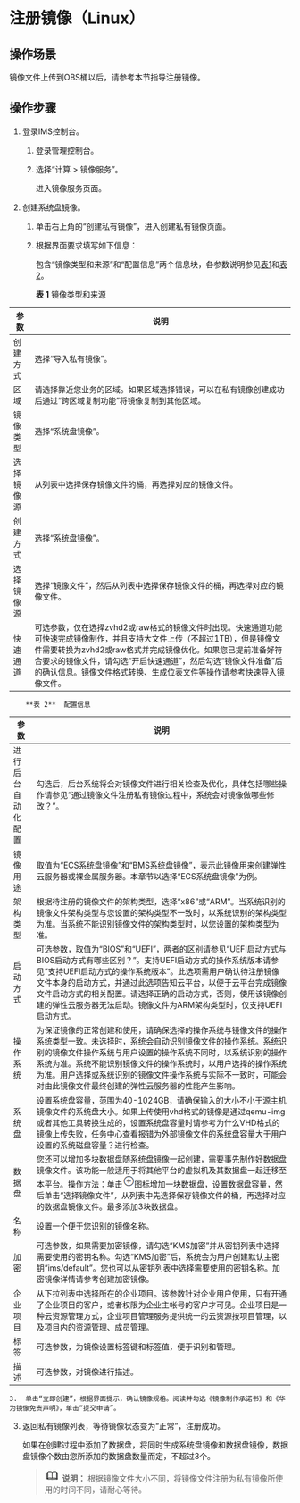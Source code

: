 # 注册镜像（Linux）<a name="ims_01_0211"></a>

## 操作场景<a name="section783119577294"></a>

镜像文件上传到OBS桶以后，请参考本节指导注册镜像。

## 操作步骤<a name="section7975113214169"></a>

1.  登录IMS控制台。
    1.  登录管理控制台。
    2.  选择“计算 \> 镜像服务”。

        进入镜像服务页面。

2.  创建系统盘镜像。
    1.  单击右上角的“创建私有镜像”，进入创建私有镜像页面。
    2.  根据界面要求填写如下信息：

        包含“镜像类型和来源”和“配置信息”两个信息块，各参数说明参见[表1](#ims_01_0206_table050019474117)和[表2](#ims_01_0206_table6978715749)。

        **表 1**  镜像类型和来源

|参数|说明|
|--|--|
|创建方式|选择“导入私有镜像”。|
|区域|请选择靠近您业务的区域。如果区域选择错误，可以在私有镜像创建成功后通过“跨区域复制功能”将镜像复制到其他区域。|
|镜像类型|选择“系统盘镜像”。|
|选择镜像源|从列表中选择保存镜像文件的桶，再选择对应的镜像文件。|
|创建方式|选择“系统盘镜像”。|
|选择镜像源|选择“镜像文件”，然后从列表中选择保存镜像文件的桶，再选择对应的镜像文件。|
|快速通道|可选参数，仅在选择zvhd2或raw格式的镜像文件时出现。快速通道功能可快速完成镜像制作，并且支持大文件上传（不超过1TB），但是镜像文件需要转换为zvhd2或raw格式并完成镜像优化。如果您已提前准备好符合要求的镜像文件，请勾选“开启快速通道”，然后勾选“镜像文件准备”后的确认信息。镜像文件格式转换、生成位表文件等操作请参考快速导入镜像文件。|


        **表 2**  配置信息

|参数|说明|
|--|--|
|进行后台自动化配置|勾选后，后台系统将会对镜像文件进行相关检查及优化，具体包括哪些操作请参见“通过镜像文件注册私有镜像过程中，系统会对镜像做哪些修改？”。|
|镜像用途|取值为“ECS系统盘镜像”和“BMS系统盘镜像”，表示此镜像用来创建弹性云服务器或裸金属服务器。本章节以选择“ECS系统盘镜像”为例。|
|架构类型|根据待注册的镜像文件的架构类型，选择“x86”或“ARM”。当系统识别的镜像文件架构类型与您设置的架构类型不一致时，以系统识别的架构类型为准。当系统不能识别镜像文件的架构类型时，以您设置的架构类型为准。|
|启动方式|可选参数，取值为“BIOS”和“UEFI”，两者的区别请参见“UEFI启动方式与BIOS启动方式有哪些区别？”。支持UEFI启动方式的操作系统版本请参见“支持UEFI启动方式的操作系统版本”。此选项需用户确认待注册镜像文件本身的启动方式，并通过此选项告知云平台，以便于云平台完成镜像文件启动方式的相关配置。请选择正确的启动方式，否则，使用该镜像创建的弹性云服务器无法启动。镜像文件为ARM架构类型时，仅支持UEFI启动方式。|
|操作系统|为保证镜像的正常创建和使用，请确保选择的操作系统与镜像文件的操作系统类型一致。未选择时，系统会自动识别镜像文件的操作系统。系统识别的镜像文件操作系统与用户设置的操作系统不同时，以系统识别的操作系统为准。系统不能识别镜像文件的操作系统时，以用户选择的操作系统为准。用户选择或系统识别的镜像文件操作系统与实际不一致时，可能会对由此镜像文件最终创建的弹性云服务器的性能产生影响。|
|系统盘|设置系统盘容量，范围为40-1024GB，请确保输入的大小不小于源主机镜像文件的系统盘大小。如果上传使用vhd格式的镜像是通过qemu-img或者其他工具转换生成的，设置系统盘容量时请参考为什么VHD格式的镜像上传失败，任务中心查看报错为外部镜像文件的系统盘容量大于用户设置的系统磁盘容量？进行检查。|
|数据盘|您还可以增加多块数据盘随系统盘镜像一起创建，需要事先制作好数据盘镜像文件。该功能一般适用于将其他平台的虚拟机及其数据盘一起迁移至本平台。操作方法：单击![](figures/Image-4.png)图标增加一块数据盘，设置数据盘容量，然后单击“选择镜像文件”，从列表中先选择保存镜像文件的桶，再选择对应的数据盘镜像文件。最多添加3块数据盘。|
|名称|设置一个便于您识别的镜像名称。|
|加密|可选参数，如果需要加密镜像，请勾选“KMS加密”并从密钥列表中选择需要使用的密钥名称。勾选“KMS加密”后，系统会为用户创建默认主密钥“ims/default”。您也可以从密钥列表中选择需要使用的密钥名称。加密镜像详情请参考创建加密镜像。|
|企业项目|从下拉列表中选择所在的企业项目。该参数针对企业用户使用，只有开通了企业项目的客户，或者权限为企业主帐号的客户才可见。企业项目是一种云资源管理方式，企业项目管理服务提供统一的云资源按项目管理，以及项目内的资源管理、成员管理。|
|标签|可选参数，为镜像设置标签键和标签值，便于识别和管理。|
|描述|可选参数，对镜像进行描述。|


    3.  单击“立即创建”，根据界面提示，确认镜像规格。阅读并勾选《镜像制作承诺书》和《华为镜像免责声明》，单击“提交申请”。

3.  返回私有镜像列表，等待镜像状态变为“正常”，注册成功。

    如果在创建过程中添加了数据盘，将同时生成系统盘镜像和数据盘镜像，数据盘镜像个数由您所添加的数据盘数量而定，不超过3个。

    >![](public_sys-resources/icon-note.gif) **说明：** 
    >根据镜像文件大小不同，将镜像文件注册为私有镜像所使用的时间不同，请耐心等待。


